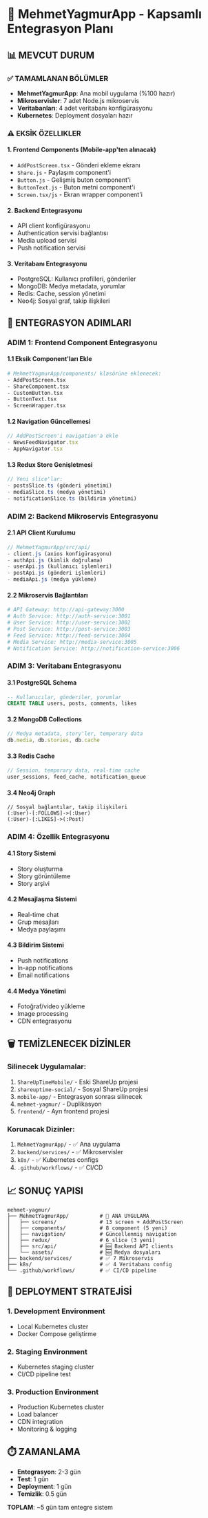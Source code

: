 # 🚀 MehmetYagmurApp - Kapsamlı Entegrasyon Planı

## 📊 MEVCUT DURUM

### ✅ **TAMAMLANAN BÖLÜMLER**
- **MehmetYagmurApp**: Ana mobil uygulama (%100 hazır)
- **Mikroservisler**: 7 adet Node.js mikroservis
- **Veritabanları**: 4 adet veritabanı konfigürasyonu
- **Kubernetes**: Deployment dosyaları hazır

### ⚠️ **EKSİK ÖZELLIKLER**

#### **1. Frontend Components (Mobile-app'ten alınacak)**
- `AddPostScreen.tsx` - Gönderi ekleme ekranı
- `Share.js` - Paylaşım component'i
- `Button.js` - Gelişmiş buton component'i  
- `ButtonText.js` - Buton metni component'i
- `Screen.tsx/js` - Ekran wrapper component'i

#### **2. Backend Entegrasyonu**
- API client konfigürasyonu
- Authentication servisi bağlantısı
- Media upload servisi
- Push notification servisi

#### **3. Veritabanı Entegrasyonu**
- PostgreSQL: Kullanıcı profilleri, gönderiler
- MongoDB: Medya metadata, yorumlar
- Redis: Cache, session yönetimi
- Neo4j: Sosyal graf, takip ilişkileri

## 🎯 ENTEGRASYON ADIMLARI

### **ADIM 1: Frontend Component Entegrasyonu**

#### 1.1 Eksik Component'ları Ekle
```bash
# MehmetYagmurApp/components/ klasörüne eklenecek:
- AddPostScreen.tsx
- ShareComponent.tsx  
- CustomButton.tsx
- ButtonText.tsx
- ScreenWrapper.tsx
```

#### 1.2 Navigation Güncellemesi
```typescript
// AddPostScreen'i navigation'a ekle
- NewsFeedNavigator.tsx
- AppNavigator.tsx
```

#### 1.3 Redux Store Genişletmesi
```typescript
// Yeni slice'lar:
- postsSlice.ts (gönderi yönetimi)
- mediaSlice.ts (medya yönetimi)  
- notificationSlice.ts (bildirim yönetimi)
```

### **ADIM 2: Backend Mikroservis Entegrasyonu**

#### 2.1 API Client Kurulumu
```javascript
// MehmetYagmurApp/src/api/
- client.js (axios konfigürasyonu)
- authApi.js (kimlik doğrulama)
- userApi.js (kullanıcı işlemleri)
- postApi.js (gönderi işlemleri)
- mediaApi.js (medya yükleme)
```

#### 2.2 Mikroservis Bağlantıları
```yaml
# API Gateway: http://api-gateway:3000
# Auth Service: http://auth-service:3001  
# User Service: http://user-service:3002
# Post Service: http://post-service:3003
# Feed Service: http://feed-service:3004
# Media Service: http://media-service:3005
# Notification Service: http://notification-service:3006
```

### **ADIM 3: Veritabanı Entegrasyonu**

#### 3.1 PostgreSQL Schema
```sql
-- Kullanıcılar, gönderiler, yorumlar
CREATE TABLE users, posts, comments, likes
```

#### 3.2 MongoDB Collections
```javascript
// Medya metadata, story'ler, temporary data
db.media, db.stories, db.cache
```

#### 3.3 Redis Cache
```javascript
// Session, temporary data, real-time cache
user_sessions, feed_cache, notification_queue
```

#### 3.4 Neo4j Graph
```cypher
// Sosyal bağlantılar, takip ilişkileri
(:User)-[:FOLLOWS]->(:User)
(:User)-[:LIKES]->(:Post)
```

### **ADIM 4: Özellik Entegrasyonu**

#### 4.1 Story Sistemi
- Story oluşturma
- Story görüntüleme  
- Story arşivi

#### 4.2 Mesajlaşma Sistemi
- Real-time chat
- Grup mesajları
- Medya paylaşımı

#### 4.3 Bildirim Sistemi
- Push notifications
- In-app notifications
- Email notifications

#### 4.4 Medya Yönetimi
- Fotoğraf/video yükleme
- Image processing
- CDN entegrasyonu

## 🗑️ TEMİZLENECEK DİZİNLER

### **Silinecek Uygulamalar:**
1. `ShareUpTimeMobile/` - Eski ShareUp projesi
2. `shareuptime-social/` - Sosyal ShareUp projesi  
3. `mobile-app/` - Entegrasyon sonrası silinecek
4. `mehmet-yagmur/` - Duplikasyon
5. `frontend/` - Ayrı frontend projesi

### **Korunacak Dizinler:**
1. `MehmetYagmurApp/` - ✅ Ana uygulama
2. `backend/services/` - ✅ Mikroservisler
3. `k8s/` - ✅ Kubernetes configs  
4. `.github/workflows/` - ✅ CI/CD

## 📈 SONUÇ YAPISI

```
mehmet-yagmur/
├── MehmetYagmurApp/          # 🎯 ANA UYGULAMA
│   ├── screens/              # 13 screen + AddPostScreen
│   ├── components/           # 8 component (5 yeni)
│   ├── navigation/           # Güncellenmiş navigation  
│   ├── redux/                # 6 slice (3 yeni)
│   ├── src/api/              # 🆕 Backend API clients
│   └── assets/               # 🆕 Medya dosyaları
├── backend/services/         # ✅ 7 Mikroservis
├── k8s/                      # ✅ 4 Veritabanı config
└── .github/workflows/        # ✅ CI/CD pipeline
```

## 🚀 DEPLOYMENT STRATEJİSİ

### **1. Development Environment**
- Local Kubernetes cluster
- Docker Compose geliştirme

### **2. Staging Environment**  
- Kubernetes staging cluster
- CI/CD pipeline test

### **3. Production Environment**
- Production Kubernetes cluster
- Load balancer
- CDN integration
- Monitoring & logging

## ⏱️ ZAMANLAMA
- **Entegrasyon**: 2-3 gün
- **Test**: 1 gün  
- **Deployment**: 1 gün
- **Temizlik**: 0.5 gün

**TOPLAM**: ~5 gün tam entegre sistem